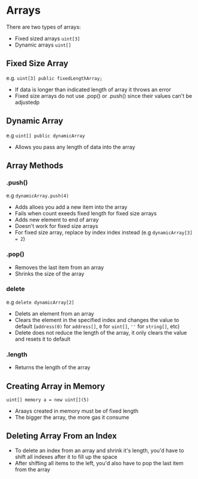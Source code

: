 # Arrays

There are two types of arrays:

- Fixed sized arrays `uint[3]`
- Dynamic arrays `uint[]`

## Fixed Size Array

e.g. `uint[3] public fixedLengthArray;`

- If data is longer than indicated length of array it throws an error
- Fixed size arrays do not use .pop() or .push() since their values can't be adjustedp

## Dynamic Array

e.g `uint[] public dynamicArray`

- Allows you pass any length of data into the array

## Array Methods

### .push()

e.g `dynamicArray.push(4)`

- Adds alloes you add a new item into the array
- Fails when count exeeds fixed length for fixed size arrays
- Adds new element to end of array
- Doesn't work for fixed size arrays
- For fixed size array, replace by index index instead (e.g `dynamicArray[3] = 2`)

### .pop()

- Removes the last item from an array
- Shrinks the size of the array

### delete

e.g `delete dynamicArray[2]`

- Delets an element from an array
- Clears the element in the specified index and changes the value to default (`address(0)` for `address[]`, `0` for `uint[]`, `''` for `string[]`, etc)
- Delete does not reduce the length of the array, it only clears the value and resets it to default

### .length

- Returns the length of the array

## Creating Array in Memory

`uint[] memory a = new uint[](5)`

- Araays created in memory must be of fixed length
- The bigger the array, the more gas it consume

## Deleting Array From an Index

- To delete an index from an array and shrink it's length, you'd have to shift all indexes after it to fill up the space
- After shifting all items to the left, you'd also have to pop the last item from the array

